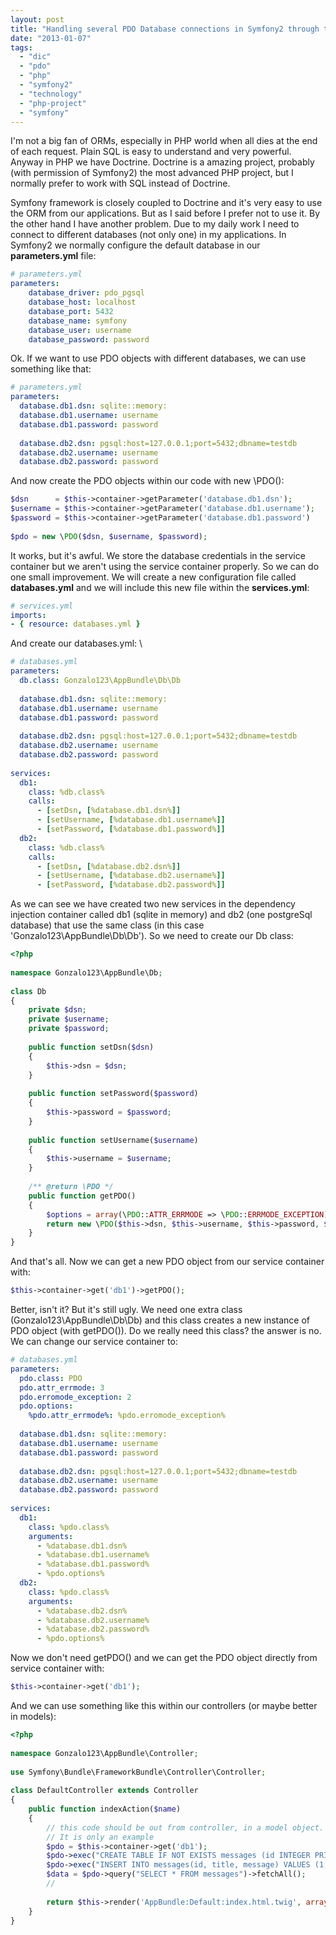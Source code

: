 ```yaml
---
layout: post
title: "Handling several PDO Database connections in Symfony2 through the Dependency Injection Container with PHP"
date: "2013-01-07"
tags: 
  - "dic"
  - "pdo"
  - "php"
  - "symfony2"
  - "technology"
  - "php-project"
  - "symfony"
---
```


I'm not a big fan of ORMs, especially in PHP world when all dies at the end of each request. Plain SQL is easy to understand and very powerful. Anyway in PHP we have Doctrine. Doctrine is a amazing project, probably (with permission of Symfony2) the most advanced PHP project, but I normally prefer to work with SQL instead of Doctrine.

Symfony framework is closely coupled to Doctrine and it's very easy to use the ORM from our applications. But as I said before I prefer not to use it. By the other hand I have another problem. Due to my daily work I need to connect to different databases (not only one) in my applications. In Symfony2 we normally configure the default database in our **parameters.yml** file:

```yaml
# parameters.yml
parameters:
    database_driver: pdo_pgsql
    database_host: localhost
    database_port: 5432
    database_name: symfony
    database_user: username
    database_password: password
```

 Ok. If we want to use PDO objects with different databases, we can use something like that:

```yaml
# parameters.yml
parameters:
  database.db1.dsn: sqlite::memory:
  database.db1.username: username
  database.db1.password: password
 
  database.db2.dsn: pgsql:host=127.0.0.1;port=5432;dbname=testdb
  database.db2.username: username
  database.db2.password: password
```

And now create the PDO objects within our code with new \\PDO():

```php
$dsn      = $this->container->getParameter('database.db1.dsn');
$username = $this->container->getParameter('database.db1.username');
$password = $this->container->getParameter('database.db1.password')
 
$pdo = new \PDO($dsn, $username, $password);
```

It works, but it's awful. We store the database credentials in the service container but we aren't using the service container properly. So we can do one small improvement. We will create a new configuration file called **databases.yml** and we will include this new file within the **services.yml**:

```yaml
# services.yml
imports:
- { resource: databases.yml }
```

And create our databases.yml: \

```yaml
# databases.yml
parameters:
  db.class: Gonzalo123\AppBundle\Db\Db
 
  database.db1.dsn: sqlite::memory:
  database.db1.username: username
  database.db1.password: password
 
  database.db2.dsn: pgsql:host=127.0.0.1;port=5432;dbname=testdb
  database.db2.username: username
  database.db2.password: password
 
services:
  db1:
    class: %db.class%
    calls:
      - [setDsn, [%database.db1.dsn%]]
      - [setUsername, [%database.db1.username%]]
      - [setPassword, [%database.db1.password%]]
  db2:
    class: %db.class%
    calls:
      - [setDsn, [%database.db2.dsn%]]
      - [setUsername, [%database.db2.username%]]
      - [setPassword, [%database.db2.password%]]
```

As we can see we have created two new services in the dependency injection container called db1 (sqlite in memory) and db2 (one postgreSql database) that use the same class (in this case 'Gonzalo123\\AppBundle\\Db\\Db'). So we need to create our Db class:

```php
<?php
 
namespace Gonzalo123\AppBundle\Db;
 
class Db
{
    private $dsn;
    private $username;
    private $password;
 
    public function setDsn($dsn)
    {
        $this->dsn = $dsn;
    }
 
    public function setPassword($password)
    {
        $this->password = $password;
    }
 
    public function setUsername($username)
    {
        $this->username = $username;
    }
 
    /** @return \PDO */
    public function getPDO()
    {
        $options = array(\PDO::ATTR_ERRMODE => \PDO::ERRMODE_EXCEPTION);
        return new \PDO($this->dsn, $this->username, $this->password, $options);
    }
}
```

And that's all. Now we can get a new PDO object from our service container with:

```php
$this->container->get('db1')->getPDO();
```

Better, isn't it? But it's still ugly. We need one extra class (Gonzalo123\\AppBundle\\Db\\Db) and this class creates a new instance of PDO object (with getPDO()). Do we really need this class? the answer is no. We can change our service container to:

```yaml
# databases.yml
parameters:
  pdo.class: PDO
  pdo.attr_errmode: 3
  pdo.erromode_exception: 2
  pdo.options:
    %pdo.attr_errmode%: %pdo.erromode_exception%
 
  database.db1.dsn: sqlite::memory:
  database.db1.username: username
  database.db1.password: password
 
  database.db2.dsn: pgsql:host=127.0.0.1;port=5432;dbname=testdb
  database.db2.username: username
  database.db2.password: password
 
services:
  db1:
    class: %pdo.class%
    arguments:
      - %database.db1.dsn%
      - %database.db1.username%
      - %database.db1.password%
      - %pdo.options%
  db2:
    class: %pdo.class%
    arguments:
      - %database.db2.dsn%
      - %database.db2.username%
      - %database.db2.password%
      - %pdo.options%
```

Now we don't need getPDO() and we can get the PDO object directly from service container with: 

```php
$this->container->get('db1');
```

And we can use something like this within our controllers (or maybe better in models):

```php
<?php
 
namespace Gonzalo123\AppBundle\Controller;
 
use Symfony\Bundle\FrameworkBundle\Controller\Controller;
 
class DefaultController extends Controller
{
    public function indexAction($name)
    {
        // this code should be out from controller, in a model object.
        // It is only an example
        $pdo = $this->container->get('db1');
        $pdo->exec("CREATE TABLE IF NOT EXISTS messages (id INTEGER PRIMARY KEY, title TEXT, message TEXT)");
        $pdo->exec("INSERT INTO messages(id, title, message) VALUES (1, 'title', 'message')");
        $data = $pdo->query("SELECT * FROM messages")->fetchAll();
        //
 
        return $this->render('AppBundle:Default:index.html.twig', array('usuario' => $data));
    }
}
```
